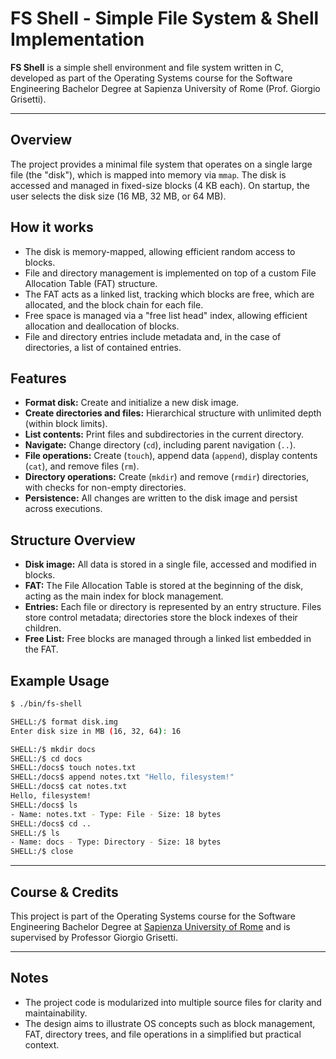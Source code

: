 # FS Shell - Simple File System & Shell Implementation

**FS Shell** is a simple shell environment and file system written in C, developed as part of the Operating Systems course for the Software Engineering Bachelor Degree at Sapienza University of Rome (Prof. Giorgio Grisetti).

---

## Overview

The project provides a minimal file system that operates on a single large file (the "disk"), which is mapped into memory via `mmap`. The disk is accessed and managed in fixed-size blocks (4 KB each). On startup, the user selects the disk size (16 MB, 32 MB, or 64 MB).

## How it works

- The disk is memory-mapped, allowing efficient random access to blocks.
- File and directory management is implemented on top of a custom File Allocation Table (FAT) structure.
- The FAT acts as a linked list, tracking which blocks are free, which are allocated, and the block chain for each file.
- Free space is managed via a "free list head" index, allowing efficient allocation and deallocation of blocks.
- File and directory entries include metadata and, in the case of directories, a list of contained entries.

## Features

- **Format disk:** Create and initialize a new disk image.
- **Create directories and files:** Hierarchical structure with unlimited depth (within block limits).
- **List contents:** Print files and subdirectories in the current directory.
- **Navigate:** Change directory (`cd`), including parent navigation (`..`).
- **File operations:** Create (`touch`), append data (`append`), display contents (`cat`), and remove files (`rm`).
- **Directory operations:** Create (`mkdir`) and remove (`rmdir`) directories, with checks for non-empty directories.
- **Persistence:** All changes are written to the disk image and persist across executions.

## Structure Overview

- **Disk image:** All data is stored in a single file, accessed and modified in blocks.
- **FAT:** The File Allocation Table is stored at the beginning of the disk, acting as the main index for block management.
- **Entries:** Each file or directory is represented by an entry structure. Files store control metadata; directories store the block indexes of their children.
- **Free List:** Free blocks are managed through a linked list embedded in the FAT.

## Example Usage

```sh
$ ./bin/fs-shell

SHELL:/$ format disk.img
Enter disk size in MB (16, 32, 64): 16

SHELL:/$ mkdir docs
SHELL:/$ cd docs
SHELL:/docs$ touch notes.txt
SHELL:/docs$ append notes.txt "Hello, filesystem!"
SHELL:/docs$ cat notes.txt
Hello, filesystem!
SHELL:/docs$ ls
- Name: notes.txt - Type: File - Size: 18 bytes
SHELL:/docs$ cd ..
SHELL:/$ ls
- Name: docs - Type: Directory - Size: 18 bytes
SHELL:/$ close
```

---

## Course & Credits

This project is part of the Operating Systems course for the Software Engineering Bachelor Degree at [Sapienza University of Rome](https://www.uniroma1.it/en) and is supervised by Professor Giorgio Grisetti.

---

## Notes

- The project code is modularized into multiple source files for clarity and maintainability.
- The design aims to illustrate OS concepts such as block management, FAT, directory trees, and file operations in a simplified but practical context.
